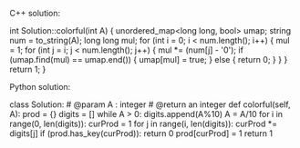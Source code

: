 C++ solution:

int Solution::colorful(int A) {
    unordered_map<long long, bool> umap;
    string num = to_string(A);
    long long mul;
    for (int i = 0; i < num.length(); i++) {
        mul = 1;
        for (int j = i; j < num.length(); j++) {
            mul *= (num[j] - '0');
            if (umap.find(mul) == umap.end()) {
                umap[mul] = true;
            } else {
                return 0;
            }
        }
    }
    return 1;
}

Python solution:

class Solution:
    # @param A : integer
    # @return an integer
    def colorful(self, A):
        prod = {}
        digits = []
        while A > 0:
            digits.append(A%10)
            A = A/10
        for i in range(0, len(digits)):
            curProd = 1
            for j in range(i, len(digits)):
                curProd *= digits[j]
                if (prod.has_key(curProd)):
                    return 0
                prod[curProd] = 1
        return 1